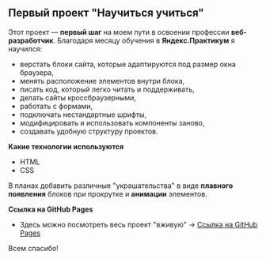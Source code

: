 ## Первый проект "Научиться учиться"

Этот проект — **первый шаг** на моем пути в освоении профессии **веб-разработчик**. Благодаря месяцу обучения в **Яндекс.Практикум** я научился: 

* верстать блоки сайта, которые адаптируются под размер окна браузера,
* менять расположение элементов внутри блока, 
* писать код, который легко читать и поддерживать, 
* делать сайты кроссбраузерными,
* работать с формами,
* подключать нестандартные шрифты,
* модифицировать и использовать компоненты заново,
* создавать удобную структуру проектов.

**Какие технологии используются**

* HTML
* CSS

В планах добавить различные "украшательства" в виде **плавного появления** блоков при прокрутке и **анимации** элементов.

**Ссылка на GitHub Pages**
* Здесь можно посмотреть весь проект "вживую" -> [Ссылка на GitHub Pages](https://maksimyakushenkov.github.io/how-to-learn/)

Всем спасибо!
